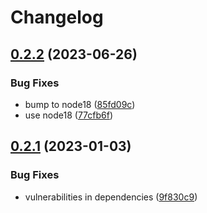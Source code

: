 # Changelog

## [0.2.2](https://github.com/TheRealWaldo/pull-request/compare/v0.2.1...v0.2.2) (2023-06-26)


### Bug Fixes

* bump to node18 ([85fd09c](https://github.com/TheRealWaldo/pull-request/commit/85fd09c3e5864aea781062958786f124b7a89ac0))
* use node18 ([77cfb6f](https://github.com/TheRealWaldo/pull-request/commit/77cfb6f8d94aa902044546e68209efb119609d6d))

## [0.2.1](https://github.com/TheRealWaldo/pull-request/compare/v0.2.0...v0.2.1) (2023-01-03)


### Bug Fixes

* vulnerabilities in dependencies ([9f830c9](https://github.com/TheRealWaldo/pull-request/commit/9f830c97247de5bbbcb0e7dbb215d95dc6462347))
